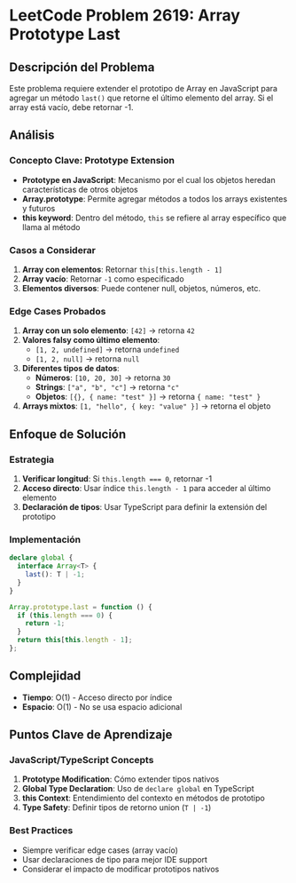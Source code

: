 # LeetCode Problem 2619: Array Prototype Last

## Descripción del Problema

Este problema requiere extender el prototipo de Array en JavaScript para agregar un método `last()` que retorne el último elemento del array. Si el array está vacío, debe retornar -1.

## Análisis

### Concepto Clave: Prototype Extension

- **Prototype en JavaScript**: Mecanismo por el cual los objetos heredan características de otros objetos
- **Array.prototype**: Permite agregar métodos a todos los arrays existentes y futuros
- **this keyword**: Dentro del método, `this` se refiere al array específico que llama al método

### Casos a Considerar

1. **Array con elementos**: Retornar `this[this.length - 1]`
2. **Array vacío**: Retornar `-1` como especificado
3. **Elementos diversos**: Puede contener null, objetos, números, etc.

### Edge Cases Probados

1. **Array con un solo elemento**: `[42]` → retorna `42`
2. **Valores falsy como último elemento**:
   - `[1, 2, undefined]` → retorna `undefined`
   - `[1, 2, null]` → retorna `null`
3. **Diferentes tipos de datos**:
   - **Números**: `[10, 20, 30]` → retorna `30`
   - **Strings**: `["a", "b", "c"]` → retorna `"c"`
   - **Objetos**: `[{}, { name: "test" }]` → retorna `{ name: "test" }`
4. **Arrays mixtos**: `[1, "hello", { key: "value" }]` → retorna el objeto

## Enfoque de Solución

### Estrategia

1. **Verificar longitud**: Si `this.length === 0`, retornar -1
2. **Acceso directo**: Usar índice `this.length - 1` para acceder al último elemento
3. **Declaración de tipos**: Usar TypeScript para definir la extensión del prototipo

### Implementación

```typescript
declare global {
  interface Array<T> {
    last(): T | -1;
  }
}

Array.prototype.last = function () {
  if (this.length === 0) {
    return -1;
  }
  return this[this.length - 1];
};
```

## Complejidad

- **Tiempo**: O(1) - Acceso directo por índice
- **Espacio**: O(1) - No se usa espacio adicional

## Puntos Clave de Aprendizaje

### JavaScript/TypeScript Concepts

1. **Prototype Modification**: Cómo extender tipos nativos
2. **Global Type Declaration**: Uso de `declare global` en TypeScript
3. **this Context**: Entendimiento del contexto en métodos de prototipo
4. **Type Safety**: Definir tipos de retorno union (`T | -1`)

### Best Practices

- Siempre verificar edge cases (array vacío)
- Usar declaraciones de tipo para mejor IDE support
- Considerar el impacto de modificar prototipos nativos
